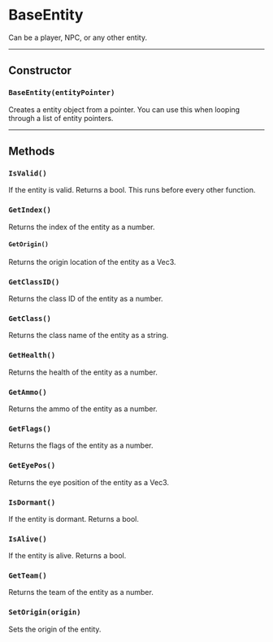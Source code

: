 # BaseEntity

Can be a player, NPC, or any other entity.

---

## Constructor

### `BaseEntity(entityPointer)`

Creates a entity object from a pointer. You can use this when looping through a list of entity pointers.

---

## Methods

### `IsValid()`

If the entity is valid. Returns a bool. This runs before every other function.

### `GetIndex()`

Returns the index of the entity as a number.

#### `GetOrigin()`

Returns the origin location of the entity as a Vec3.

### `GetClassID()`

Returns the class ID of the entity as a number.

### `GetClass()`

Returns the class name of the entity as a string.

### `GetHealth()`

Returns the health of the entity as a number.

### `GetAmmo()`

Returns the ammo of the entity as a number.

### `GetFlags()`

Returns the flags of the entity as a number.

### `GetEyePos()`

Returns the eye position of the entity as a Vec3.

### `IsDormant()`

If the entity is dormant. Returns a bool.

### `IsAlive()`

If the entity is alive. Returns a bool.

### `GetTeam()`

Returns the team of the entity as a number.

### `SetOrigin(origin)`

Sets the origin of the entity.
